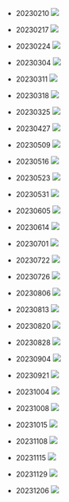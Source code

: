 -   20230210
    ![](20240428_files/figure-markdown_strict/unnamed-chunk-17-1.png)

-   20230217
    ![](20240428_files/figure-markdown_strict/unnamed-chunk-18-1.png)

-   20230224
    ![](20240428_files/figure-markdown_strict/unnamed-chunk-19-1.png)

-   20230304
    ![](20240428_files/figure-markdown_strict/unnamed-chunk-20-1.png)

-   20230311
    ![](20240428_files/figure-markdown_strict/unnamed-chunk-21-1.png)

-   20230318
    ![](20240428_files/figure-markdown_strict/unnamed-chunk-22-1.png)

-   20230325
    ![](20240428_files/figure-markdown_strict/unnamed-chunk-23-1.png)

-   20230427
    ![](20240428_files/figure-markdown_strict/unnamed-chunk-24-1.png)

-   20230509
    ![](20240428_files/figure-markdown_strict/unnamed-chunk-25-1.png)

-   20230516
    ![](20240428_files/figure-markdown_strict/unnamed-chunk-26-1.png)

-   20230523
    ![](20240428_files/figure-markdown_strict/unnamed-chunk-27-1.png)

-   20230531
    ![](20240428_files/figure-markdown_strict/unnamed-chunk-28-1.png)

-   20230605
    ![](20240428_files/figure-markdown_strict/unnamed-chunk-29-1.png)

-   20230614
    ![](20240428_files/figure-markdown_strict/unnamed-chunk-30-1.png)

-   20230701
    ![](20240428_files/figure-markdown_strict/unnamed-chunk-31-1.png)

-   20230722
    ![](20240428_files/figure-markdown_strict/unnamed-chunk-32-1.png)

-   20230726
    ![](20240428_files/figure-markdown_strict/unnamed-chunk-33-1.png)

-   20230806
    ![](20240428_files/figure-markdown_strict/unnamed-chunk-34-1.png)

-   20230813
    ![](20240428_files/figure-markdown_strict/unnamed-chunk-35-1.png)

-   20230820
    ![](20240428_files/figure-markdown_strict/unnamed-chunk-36-1.png)

-   20230828
    ![](20240428_files/figure-markdown_strict/unnamed-chunk-37-1.png)

-   20230904
    ![](20240428_files/figure-markdown_strict/unnamed-chunk-38-1.png)

-   20230921
    ![](20240428_files/figure-markdown_strict/unnamed-chunk-39-1.png)

-   20231004
    ![](20240428_files/figure-markdown_strict/unnamed-chunk-40-1.png)

-   20231008
    ![](20240428_files/figure-markdown_strict/unnamed-chunk-41-1.png)

-   20231015
    ![](20240428_files/figure-markdown_strict/unnamed-chunk-42-1.png)

-   20231108
    ![](20240428_files/figure-markdown_strict/unnamed-chunk-43-1.png)

-   20231115
    ![](20240428_files/figure-markdown_strict/unnamed-chunk-44-1.png)

-   20231129
    ![](20240428_files/figure-markdown_strict/unnamed-chunk-45-1.png)

-   20231206
    ![](20240428_files/figure-markdown_strict/unnamed-chunk-46-1.png)
